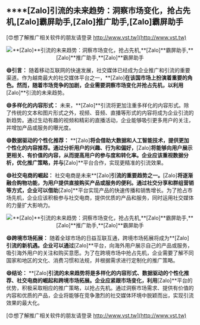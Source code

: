 ## ****[Zalo]**引流的未来趋势：洞察市场变化，抢占先机,**[Zalo]**霸屏助手,**[Zalo]**推广助手,**[Zalo]**霸屏助手**

[😍想了解推广相关软件的朋友请登录 http://www.vst.tw](http://www.vst.tw)

 <center><img src="https://vst.tw/MP4/tuiguang/png/4.png" alt="**[Zalo]**引流的未来趋势：洞察市场变化，抢占先机,**[Zalo]**霸屏助手,**[Zalo]**推广助手,**[Zalo]**霸屏助手"></center>

**😄引言：**
随着移动互联网的快速发展，社交媒体已经成为企业推广和引流的重要渠道。作为越南最大的社交媒体平台之一，**[Zalo]**在该国市场上扮演着重要的角色。然而，随着市场竞争的加剧，企业需要洞察市场变化并抢占先机，以利用**[Zalo]**引流的未来趋势。

**😄多样化的内容形式：**
未来，**[Zalo]**引流将更加注重多样化的内容形式。除了传统的文本和图片形式之外，视频、音频、直播等形式的内容将成为企业引流的新趋势。通过生动有趣的视频和精彩的直播活动，企业能够吸引更多用户的关注，并增加产品或服务的曝光度。

**😄数据驱动的个性化推荐：**
**[Zalo]**将会借助大数据和人工智能技术，提供更加个性化的内容推荐。通过分析用户的兴趣、行为和偏好，**[Zalo]**将能够向用户展示更相关、有价值的内容，从而提高用户的参与度和转化率。企业应该重视数据分析，优化推广策略，并与**[Zalo]**平台合作，实现更精准的引流效果。

**😄社交电商的崛起：**
社交电商是未来**[Zalo]**引流的重要趋势之一。**[Zalo]**将逐渐融合购物功能，为用户提供直接购买产品或服务的便利。通过社交分享和群组营销等方式，企业可以借助**[Zalo]**平台实现产品的快速传播和销售增长。为了抢占市场先机，企业应该积极参与社交电商，提供优质的产品和服务，同时运用社交媒体的力量扩大影响力。

 <center><img src="https://vst.tw/MP4/tuiguang/png/5.png" alt="**[Zalo]**引流的未来趋势：洞察市场变化，抢占先机,**[Zalo]**霸屏助手,**[Zalo]**推广助手,**[Zalo]**霸屏助手"></center>

**😄跨境市场拓展：**
随着全球市场的日益互联互通，跨境市场拓展将成为**[Zalo]**引流的新机遇。企业可以通过**[Zalo]**平台，向海外用户展示自己的产品或服务，吸引海外用户的关注和购买意愿。为了在跨境市场中抢占先机，企业需要了解不同国家和地区的文化、消费习惯和法规，并根据需求进行定制化的推广策略。

**😄结论：**
**[Zalo]**引流的未来趋势将是多样化的内容形式、数据驱动的个性化推荐、社交电商的崛起和跨境市场拓展。企业应紧跟市场变化，利用**[Zalo]**平台的优势，积极采取相应的推广策略，以抢占先机。通过洞察市场需求、提供有价值的内容和优质的产品，企业将能够在竞争激烈的社交媒体环境中脱颖而出，实现引流效果的最大化。

[😍想了解推广相关软件的朋友请登录 http://www.vst.tw](http://www.vst.tw)




